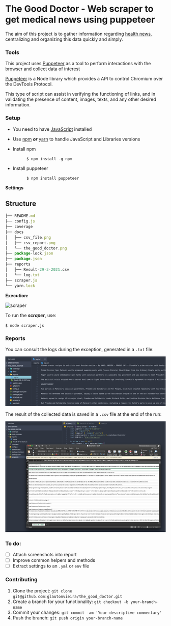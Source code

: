 # The Good Doctor - Web scraper to get medical news using puppeteer

The aim of this project is to gather information regarding [health news](https://apnews.com/hub/health), centralizing and organizing this data quickly and simply.

### Tools

This project uses [Puppeteer](https://pptr.dev/) as a tool to perform interactions with the browser and collect data of interest

[Puppeteer](https://pptr.dev/) is a Node library which provides a API to control Chromium over the DevTools Protocol.

This type of script can assist in verifying the functioning of links, and in validating the presence of content, images, texts, and any other desired information.

### Setup

- You need to have [JavaScript](https://developer.mozilla.org/pt-BR/docs/Web/JavaScript) installed

* Use [npm](https://www.npmjs.com/) ***or*** [yarn](https://yarnpkg.com/) to handle JavaScript and Libraries versions

* Install npm

            $ npm install -g npm

* Install puppeteer

            $ npm install puppeteer

**Settings**

## Structure

```javascript
├── README.md
├── config.js
├── coverage
├── docs
│   ├── csv_file.png
│   ├── csv_report.png
│   └── the_good_doctor.png
├── package-lock.json
├── package.json
├── reports
│   ├── Result-29-3-2021.csv
│   └── log.txt
├── scraper.js
└── yarn.lock
```

**Execution:**

![scraper](https://user-images.githubusercontent.com/11621414/112860011-cf6eda80-9089-11eb-96ad-51d63e7e1b03.gif)


To run the ***scraper***, use:

``
$ node scraper.js
``

### Reports

You can consult the logs during the exception, generated in a `.txt` file:

![Execution Logs](docs/logs.png)

The result of the collected data is saved in a `.csv` file at the end of the run:

![CSV Report](docs/csv_file.png)

### To do:

  - [ ]  Attach screenshots into report
  - [ ]  Improve common helpers and methods
  - [ ]  Extract settings to an `.yml` or `env` file

### Contributing

1. Clone the project: `git clone git@github.com:glautonvieira/the_good_doctor.git`
2. Create a branch for your functionality: `git checkout -b your-branch-name`
3. Commit your changes: `git commit -am 'Your descriptive commentary'`
4. Push the branch: `git push origin your-branch-name`
